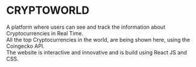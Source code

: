 # CRYPTOWORLD
A platform where users can see and track the information about Cryptocurrencies in Real Time.
<br/>
All the top Cryptocurrencies in the world, are being shown here, using the Coingecko API.
<br/>
The website is interactive and innovative and is build using React JS and CSS.
<br/>
<br/>

